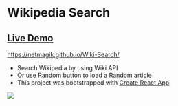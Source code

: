 # Wikipedia Search 

## [Live Demo](https://netmagik.github.io/Wiki-Search/)
https://netmagik.github.io/Wiki-Search/

- Search Wikipedia by using Wiki API
- Or use Random button to load a Random article
- This project was bootstrapped with [Create React App](https://github.com/facebook/create-react-app).

<a href="https://netmagik.github.io/Wiki-Search/"><img src="https://user-images.githubusercontent.com/3833560/134533625-4ffe4ef0-74b0-4278-bc96-d4e87a158f7f.png"></a>
